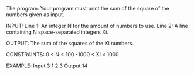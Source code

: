 The program:
Your program must print the sum of the square of the numbers given as input.

INPUT:
Line 1: An integer N for the amount of numbers to use.
Line 2: A line containing N space-separated integers Xi.

OUTPUT:
The sum of the squares of the Xi numbers.

CONSTRAINTS:
0 < N < 100
-1000 < Xi < 1000

EXAMPLE:
Input
3
1 2 3
Output
14
 
